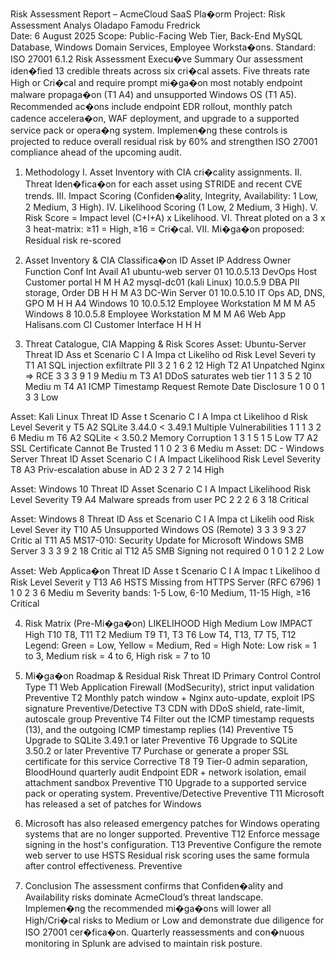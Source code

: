 
Risk Assessment Report – AcmeCloud SaaS Pla�orm 
Project: Risk Assessment 
Analys Oladapo Famodu Fredrick  
Date: 6 August 2025 
Scope: Public-Facing Web Tier, Back-End MySQL Database, Windows Domain 
Services, Employee Worksta�ons. 
Standard: ISO 27001 6.1.2 Risk Assessment 
Execu�ve Summary 
Our assessment iden�fied 13 credible threats across six cri�cal assets. Five threats rate High or Cri�cal 
and require prompt mi�ga�on most notably endpoint malware propaga�on (T1 A4) and unsupported 
Windows OS (T1 A5). Recommended ac�ons include endpoint EDR rollout, monthly patch cadence 
accelera�on, WAF deployment, and upgrade to a supported service pack or opera�ng system. 
Implemen�ng these controls is projected to reduce overall residual risk by 60% and strengthen ISO 27001 
compliance ahead of the upcoming audit. 
 
1. Methodology 
I. Asset Inventory with CIA cri�cality assignments. 
II. Threat Iden�fica�on for each asset using STRIDE and recent CVE trends. 
III. Impact Scoring (Confiden�ality, Integrity, Availability: 1 Low, 2 Medium, 3 High). 
IV. Likelihood Scoring (1 Low, 2 Medium, 3 High). 
V. Risk Score = Impact level (C+I+A) x Likelihood. 
VI. Threat ploted on a 3 x 3 heat-matrix: ≥11 = High, ≥16 = Cri�cal. 
VII. Mi�ga�on proposed: Residual risk re-scored 
 
2. Asset Inventory & CIA Classifica�on 
ID Asset IP Address Owner Function Conf Int Avail 
A1 ubuntu-web server 01 10.0.5.13 DevOps Host Customer portal H M H 
A2 mysql-dc01 (kali Linux) 10.0.5.9 DBA PII storage, Order DB H H M 
A3 DC-Win Server 01 10.0.5.10 IT Ops AD, DNS, GPO M H H 
A4 Windows 10 10.0.5.12 Employee Workstation M M M 
A5 Windows 8 10.0.5.8 Employee Workstation M M M 
A6 Web App Halisans.com CI Customer Interface H H H 
 
3. Threat Catalogue, CIA Mapping & Risk Scores 
 Asset: Ubuntu-Server 
Threat 
ID 
Ass
 et Scenario C I A 
Impa
 ct 
Likeliho
 od 
Risk 
Level 
Severi
 ty 
T1 A1 SQL injection exfiltrate PII 3 2 1 6 2 12 High 
T2 A1 Unpatched Nginx ⇒ RCE 3 3 3 9 1 9 
Mediu
 m 
T3 A1 DDoS saturates web tier 1 1 3 5 2 10 
Mediu
 m 
T4 A1 
ICMP Timestamp Request Remote Date 
Disclosure 1 0 0 1 3 3 Low 
 
Asset: Kali Linux 
Threat 
ID 
Asse
 t Scenario C I A 
Impa
 ct 
Likelihoo
 d 
Risk 
Level 
Severit
 y 
T5 A2 
SQLite 3.44.0 < 3.49.1 Multiple 
Vulnerabilities  1 1 1 3 2 6 
Mediu
 m 
T6 A2 SQLite < 3.50.2 Memory Corruption 1 3 1 5 1 5 Low 
T7 A2 SSL Certificate Cannot Be Trusted 1 1 0 2 3 6 
Mediu
 m 
Asset: DC - Windows Server 
Threat ID Asset Scenario C I A Impact Likelihood Risk Level Severity 
T8 A3 Priv-escalation abuse in AD 2 3 2 7 2 14 High 
 
Asset: Windows 10 
Threat ID Asset Scenario C I A Impact Likelihood Risk Level Severity 
T9 A4 Malware spreads from user PC 2 2 2 6 3 18 Critical 
 
Asset: Windows 8 
Threat 
ID 
Ass
 et Scenario C I A 
Impa
 ct 
Likelih
 ood 
Risk 
Level 
Sever
 ity 
T10 A5 Unsupported Windows OS (Remote) 3 3 3 9 3 27 
Critic
 al 
T11 A5 
MS17-010: Security Update for Microsoft 
Windows SMB Server 3 3 3 9 2 18 
Critic
 al 
T12 A5 SMB Signing not required 0 1 0 1 2 2 Low 
 
Asset: Web Applica�on 
Threat 
ID 
Asse
 t Scenario C I A 
Impac
 t 
Likelihoo
 d 
Risk 
Level 
Severit
 y 
T13 A6 
HSTS Missing from HTTPS Server (RFC 
6796) 1 1 0 2 3 6 
Mediu
 m 
Severity bands: 1-5 Low, 6-10 Medium, 11-15 High, ≥16 Critical 
 
4. Risk Matrix (Pre-Mi�ga�on) 
LIKELIHOOD 
    High Medium Low 
IMPACT High T10 T8, T11 T2 
Medium T9 T1, T3 T6 
Low T4, T13, T7 T5, T12   
Legend: Green = Low, Yellow = Medium, Red = High 
Note: Low risk = 1 to 3, Medium risk = 4 to 6, High risk = 7 to 10 
 
 
5. Mi�ga�on Roadmap & Residual Risk 
Threat ID Primary Control Control Type 
T1 Web Application Firewall (ModSecurity), strict input 
validation Preventive 
T2 Monthly patch window + Nginx auto-update, exploit 
IPS signature Preventive/Detective 
T3 CDN with DDoS shield, rate-limit, autoscale group Preventive 
T4 Filter out the ICMP timestamp requests (13), and the 
outgoing ICMP timestamp replies (14) Preventive 
T5 Upgrade to SQLite 3.49.1 or later Preventive 
T6 Upgrade to SQLite 3.50.2 or later Preventive 
T7 Purchase or generate a proper SSL certificate for this 
service Corrective 
T8 
T9 
Tier-0 admin separation, BloodHound quarterly audit 
Endpoint EDR + network isolation, email attachment 
sandbox 
Preventive 
T10 
Upgrade to a supported service pack or operating 
system. 
Preventive/Detective 
Preventive 
T11 
Microsoft has released a set of patches for Windows 
8. Microsoft has also released emergency patches for 
Windows operating systems that are no longer 
supported. 
Preventive 
T12 
Enforce message signing in the host's configuration. 
T13 
Preventive 
Configure the remote web server to use HSTS 
Residual risk scoring uses the same formula after control effectiveness. 
Preventive 
6. Conclusion 
The assessment confirms that Confiden�ality and Availability risks dominate AcmeCloud’s threat 
landscape. Implemen�ng the recommended mi�ga�ons will lower all High/Cri�cal risks to Medium or 
Low and demonstrate due diligence for ISO 27001 cer�fica�on. Quarterly reassessments and con�nuous 
monitoring in Splunk are advised to maintain risk posture.
